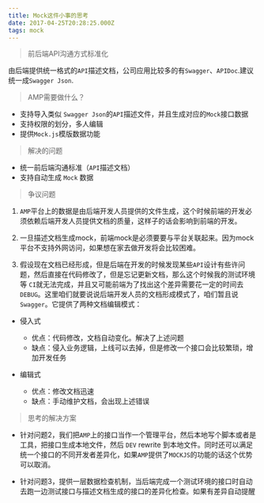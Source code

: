 ```yaml
---
title: Mock这件小事的思考
date: 2017-04-25T20:28:25.000Z
tags: mock
---
```


> 前后端API沟通方式标准化

由后端提供统一格式的`API`描述文档，公司应用比较多的有`Swagger`、`APIDoc`.建议统一成`Swagger Json`.

> AMP需要做什么？

- 支持导入类似 `Swagger Json`的`API`描述文件，并且生成对应的`Mock`接口数据
- 支持权限的划分，多人编辑
- 提供`Mock.js`模版数据功能

> 解决的问题

- 统一前后端沟通标准（`API`描述文档）
- 支持自动生成 `Mock` 数据

> 争议问题

1. `AMP`平台上的数据是由后端开发人员提供的文件生成，这个时候前端的开发必须依赖后端开发人员提供文档的质量，这样子的话会影响到前端的开发。

2. 一旦描述文档生成mock，前端mock是必须要要与平台关联起来。因为mock平台不支持外网访问，如果想在家去做开发将会比较困难。

3. 假设现在文档已经形成，但是后端在开发的时候发现某些`API`设计有些许问题，然后直接在代码修改了，但是忘记更新文档，那么这个时候我的测试环境等 `CI`就无法完成，并且又可能前端为了找出这个差异需要花一定的时间去`DEBUG`。这里咱们就要说说后端开发人员的文档形成模式了，咱们暂且说`Swagger`。它提供了两种文档编辑模式：

  - 侵入式

    - 优点：代码修改，文档自动变化。解决了上述问题
    - 缺点：侵入业务逻辑，上线可以去掉，但是修改一个接口会比较繁琐，增加开发任务

  - 编辑式

    - 优点：修改文档迅速
    - 缺点：手动维护文档，会出现上述错误

> 思考的解决方案

- 针对问题2，我们把`AMP`上的接口当作一个管理平台，然后本地写个脚本或者是工具，把接口生成本地文件，然后 `DEV` rewrite 到本地文件。同时还可以满足统一个接口的不同开发者差异化，如果`AMP`提供了`MOCKJS`的功能的话这个优势可以取消。

- 针对问题3，提供一层数据检查机制，当后端完成一个测试环境的接口时自动去跑一边测试接口与描述文档生成的接口的差异化检查。如果有差异自动提醒
